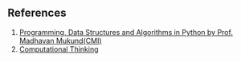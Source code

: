 ## References
1. [Programming, Data Structures and Algorithms in Python by Prof. Madhavan Mukund(CMI)](https://www.youtube.com/playlist?list=PLZ2ps__7DhBaDccbZRgiU1sHX2gZrQ-XT)
2. [Computational Thinking](https://www.youtube.com/playlist?list=PLZ2ps__7DhBafl7je6SmrUcm8np-0BQEY)
